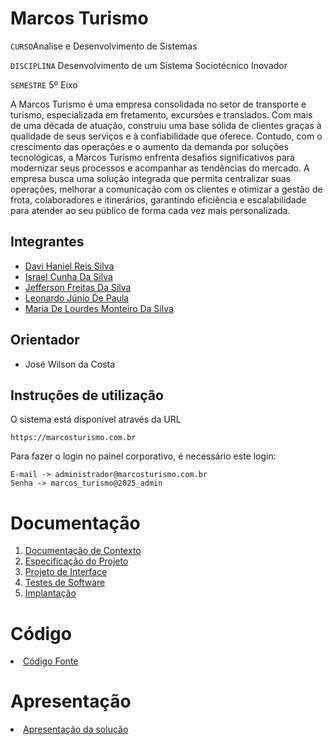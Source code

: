 # Marcos Turismo

`CURSO`Analise e Desenvolvimento de Sistemas

`DISCIPLINA` Desenvolvimento de um Sistema Sociotécnico Inovador

`SEMESTRE` 5º Eixo

A Marcos Turismo é uma empresa consolidada no setor de transporte e turismo, especializada em fretamento, excursões e translados. Com mais de uma década de atuação, construiu uma base sólida de clientes graças à qualidade de seus serviços e à confiabilidade que oferece.
Contudo, com o crescimento das operações e o aumento da demanda por soluções tecnológicas, a Marcos Turismo enfrenta desafios significativos para modernizar seus processos e acompanhar as tendências do mercado. A empresa busca uma solução integrada que permita centralizar suas operações, melhorar a comunicação com os clientes e otimizar a gestão de frota, colaboradores e itinerários, garantindo eficiência e escalabilidade para atender ao seu público de forma cada vez mais personalizada.


## Integrantes

<ul>
  <li><a href="https://github.com/davihaniel">Davi Haniel Reis Silva</a></li>
  <li><a href="https://github.com/IsraelsilvaD">Israel Cunha Da Silva</a></li>
  <li><a href="https://github.com/Jeff-fds">Jefferson Freitas Da Silva</a></li>
  <li><a href="https://github.com/Leo-JdP">Leonardo Júnio De Paula</a></li>
  <li><a href="https://github.com/LourdesMonteiro">Maria De Lourdes Monteiro Da Silva</a></li>
</ul>

## Orientador

* José Wilson da Costa

## Instruções de utilização

O sistema está disponível através da URL
```
https://marcosturismo.com.br
```

Para fazer o login no painel corporativo, é necessário este login:
```
E-mail -> administrador@marcosturismo.com.br
Senha -> marcos_turismo@2025_admin
```

# Documentação

<ol>
<li><a href="documentos/01-Documentação de Contexto.md"> Documentação de Contexto</a></li>
<li><a href="documentos/02-Especificação do Projeto.md"> Especificação do Projeto</a></li>
<li><a href="documentos/03-Projeto de Interface.md"> Projeto de Interface</a></li>
<li><a href="documentos/04-Testes de Software.md"> Testes de Software</a></li>
<li><a href="documentos/05-Implantação.md"> Implantação</a></li>
</ol>

# Código

<li><a href="codigo-fonte/README.md"> Código Fonte</a></li>

# Apresentação

<li><a href="apresentacao/README.md"> Apresentação da solução</a></li>
